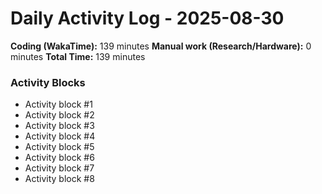 # Daily Activity Log - 2025-08-30

**Coding (WakaTime):** 139 minutes
**Manual work (Research/Hardware):** 0 minutes
**Total Time:** 139 minutes

### Activity Blocks
- Activity block #1
- Activity block #2
- Activity block #3
- Activity block #4
- Activity block #5
- Activity block #6
- Activity block #7
- Activity block #8
